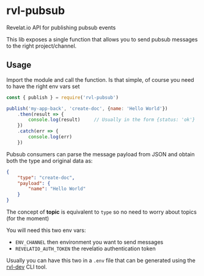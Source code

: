# rvl-pubsub

Revelat.io API for publishing pubsub events

This lib exposes a single function that allows you to send
pubsub messages to the right project/channel.

## Usage

Import the module and call the function. Is that simple, of course
you need to have the right env vars set

```javascript
const { publish } = require('rvl-pubsub')

publish('my-app-back', 'create-doc', {name: 'Hello World'})
    .then(result => {
        console.log(result)     // Usually in the form {status: 'ok'}
    })
    .catch(err => {
        console.log(err)
    })
```

Pubsub consumers can parse the message payload from JSON and obtain
both the type and original data as:

```json
{
    "type": "create-doc",
    "payload": {
        "name": "Hello World"
    }
}
```

The concept of **topic** is equivalent to `type` so no need to worry about
topics (for the moment)

You will need this two env vars:
- `ENV_CHANNEL` then environment you want to send messages
- `REVELATIO_AUTH_TOKEN` the revelatio authentication token

Usually you can have this two in a `.env` file that can be
generated using the [rvl-dev](https://github.com/revelatio/rvl-dev) CLI tool.
